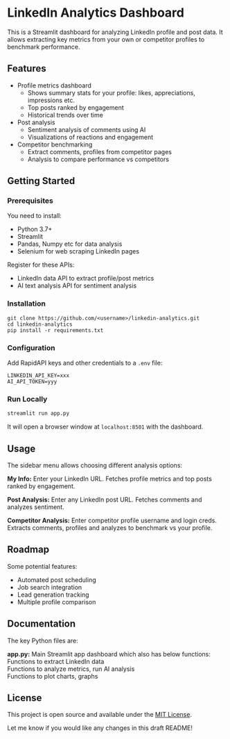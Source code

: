# LinkedIn Analytics Dashboard

This is a Streamlit dashboard for analyzing LinkedIn profile and post data. It allows extracting key metrics from your own or competitor profiles to benchmark performance.

## Features

- Profile metrics dashboard
  - Shows summary stats for your profile: likes, appreciations, impressions etc. 
  - Top posts ranked by engagement 
  - Historical trends over time
- Post analysis 
  - Sentiment analysis of comments using AI
  - Visualizations of reactions and engagement  
- Competitor benchmarking
  - Extract comments, profiles from competitor pages 
  - Analysis to compare performance vs competitors

## Getting Started

### Prerequisites

You need to install:

- Python 3.7+ 
- Streamlit 
- Pandas, Numpy etc for data analysis
- Selenium for web scraping LinkedIn pages

Register for these APIs:

- LinkedIn data API to extract profile/post metrics
- AI text analysis API for sentiment analysis 

### Installation

```
git clone https://github.com/<username>/linkedin-analytics.git
cd linkedin-analytics
pip install -r requirements.txt
```

### Configuration

Add RapidAPI keys and other credentials to a `.env` file:

```
LINKEDIN_API_KEY=xxx
AI_API_TOKEN=yyy 
```

### Run Locally

```bash
streamlit run app.py
```

It will open a browser window at `localhost:8501` with the dashboard.

## Usage

The sidebar menu allows choosing different analysis options:

**My Info:** Enter your LinkedIn URL. Fetches profile metrics and top posts ranked by engagement.

**Post Analysis:** Enter any LinkedIn post URL. Fetches comments and analyzes sentiment.

**Competitor Analysis:** Enter competitor profile username and login creds. Extracts comments, profiles and analyzes to benchmark vs your profile. 

## Roadmap

Some potential features:

- Automated post scheduling 
- Job search integration
- Lead generation tracking
- Multiple profile comparison

## Documentation

The key Python files are:

**app.py:** Main Streamlit app dashboard which also has below functions:
Functions to extract LinkedIn data  
Functions to analyze metrics, run AI analysis   
Functions to plot charts, graphs  

## License

This project is open source and available under the [MIT License](LICENSE).

Let me know if you would like any changes in this draft README!
